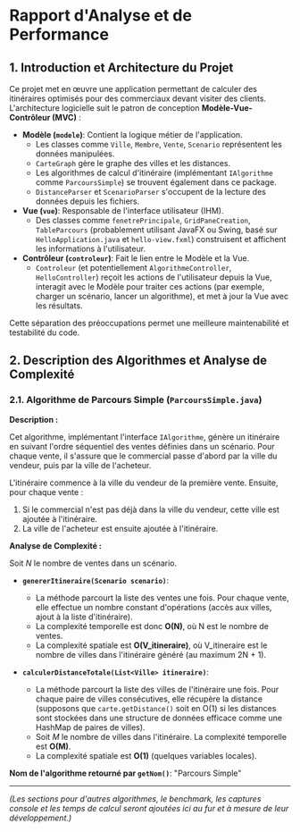 # Rapport d'Analyse et de Performance

## 1. Introduction et Architecture du Projet

Ce projet met en œuvre une application permettant de calculer des itinéraires optimisés pour des commerciaux devant visiter des clients. L'architecture logicielle suit le patron de conception **Modèle-Vue-Contrôleur (MVC)** :

*   **Modèle (`modele`)**: Contient la logique métier de l'application.
    *   Les classes comme `Ville`, `Membre`, `Vente`, `Scenario` représentent les données manipulées.
    *   `CarteGraph` gère le graphe des villes et les distances.
    *   Les algorithmes de calcul d'itinéraire (implémentant `IAlgorithme` comme `ParcoursSimple`) se trouvent également dans ce package.
    *   `DistanceParser` et `ScenarioParser` s'occupent de la lecture des données depuis les fichiers.
*   **Vue (`vue`)**: Responsable de l'interface utilisateur (IHM).
    *   Des classes comme `fenetrePrincipale`, `GridPaneCreation`, `TableParcours` (probablement utilisant JavaFX ou Swing, basé sur `HelloApplication.java` et `hello-view.fxml`) construisent et affichent les informations à l'utilisateur.
*   **Contrôleur (`controleur`)**: Fait le lien entre le Modèle et la Vue.
    *   `Controleur` (et potentiellement `AlgorithmeController`, `HelloController`) reçoit les actions de l'utilisateur depuis la Vue, interagit avec le Modèle pour traiter ces actions (par exemple, charger un scénario, lancer un algorithme), et met à jour la Vue avec les résultats.

Cette séparation des préoccupations permet une meilleure maintenabilité et testabilité du code.

## 2. Description des Algorithmes et Analyse de Complexité

### 2.1. Algorithme de Parcours Simple (`ParcoursSimple.java`)

**Description :**

Cet algorithme, implémentant l'interface `IAlgorithme`, génère un itinéraire en suivant l'ordre séquentiel des ventes définies dans un scénario. Pour chaque vente, il s'assure que le commercial passe d'abord par la ville du vendeur, puis par la ville de l'acheteur.

L'itinéraire commence à la ville du vendeur de la première vente. Ensuite, pour chaque vente :
1.  Si le commercial n'est pas déjà dans la ville du vendeur, cette ville est ajoutée à l'itinéraire.
2.  La ville de l'acheteur est ensuite ajoutée à l'itinéraire.

**Analyse de Complexité :**

Soit *N* le nombre de ventes dans un scénario.

*   **`genererItineraire(Scenario scenario)`**:
    *   La méthode parcourt la liste des ventes une fois. Pour chaque vente, elle effectue un nombre constant d'opérations (accès aux villes, ajout à la liste d'itinéraire).
    *   La complexité temporelle est donc **O(N)**, où N est le nombre de ventes.
    *   La complexité spatiale est **O(V_itineraire)**, où V_itineraire est le nombre de villes dans l'itinéraire généré (au maximum 2N + 1).

*   **`calculerDistanceTotale(List<Ville> itineraire)`**:
    *   La méthode parcourt la liste des villes de l'itinéraire une fois. Pour chaque paire de villes consécutives, elle récupère la distance (supposons que `carte.getDistance()` soit en O(1) si les distances sont stockées dans une structure de données efficace comme une HashMap de paires de villes).
    *   Soit *M* le nombre de villes dans l'itinéraire. La complexité temporelle est **O(M)**.
    *   La complexité spatiale est **O(1)** (quelques variables locales).

**Nom de l'algorithme retourné par `getNom()`**: "Parcours Simple"

---
*(Les sections pour d'autres algorithmes, le benchmark, les captures console et les temps de calcul seront ajoutées ici au fur et à mesure de leur développement.)*

